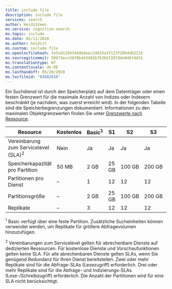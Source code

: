 ```yaml
---
title: include file
description: include file
services: search
author: HeidiSteen
ms.service: cognitive-search
ms.topic: include
ms.date: 05/11/2020
ms.author: heidist
ms.custom: include file
ms.openlocfilehash: fe5c8129434ddb4eec2dd25a3f123f28b4db221b
ms.sourcegitcommit: 50673ecc5bf8b443491b763b5f287dde046fdd31
ms.translationtype: HT
ms.contentlocale: de-DE
ms.lasthandoff: 05/20/2020
ms.locfileid: "83682616"
---
```

Ein Suchdienst ist durch den Speicherplatz auf dem Datenträger oder einen festen Grenzwert für die maximale Anzahl von Indizes oder Indexern beschränkt (je nachdem, was zuerst erreicht wird). In der folgenden Tabelle sind die Speicherbegrenzungen dokumentiert. Informationen zu den maximalen Objektgrenzwerten finden Sie unter [Grenzwerte nach Ressource](../articles/search/search-limits-quotas-capacity.md#index-limits).

| Resource | Kostenlos | Basic<sup>1</sup> | S1 | S2 | S3 | S3&nbsp;HD | L1 | L2 |
| -------- | --- | --- | --- | --- | --- | --- | --- | --- |
| Vereinbarung zum Servicelevel (SLA)<sup>2</sup>  |Nein |Ja |Ja |Ja |Ja |Ja |Ja |Ja |
| Speicherkapazität pro Partition |50 MB |2 GB |25 GB |100 GB |200 GB |200 GB |1 TB |2 TB |
| Partitionen pro Dienst |– |1 |12 |12 |12 |3 |12 |12 |
| Partitionsgröße |– |2 GB |25 GB |100 GB |200 GB |200 GB |1 TB |2 TB |
| Replikate |– |3 |12 |12 |12 |12 |12 |12 |

<sup>1</sup> Basic verfügt über eine feste Partition. Zusätzliche Sucheinheiten können verwendet werden, um Replikate für größere Abfragevolumen hinzuzufügen.

<sup>2</sup> Vereinbarungen zum Servicelevel gelten für abrechenbare Dienste auf dedizierten Ressourcen. Für kostenlose Dienste und Vorschaufunktionen gelten keine SLA. Für alle abrechenbaren Dienste gelten SLAs, wenn Sie genügend Redundanz für Ihren Dienst bereitstellen. Zwei oder mehr Replikate sind für die Abfrage-SLAs (Lesezugriff) erforderlich. Drei oder mehr Replikate sind für die Abfrage- und Indizierungs-SLAs (Lese-/Schreibzugriff) erforderlich. Die Anzahl der Partitionen wird für eine SLA nicht berücksichtigt. 